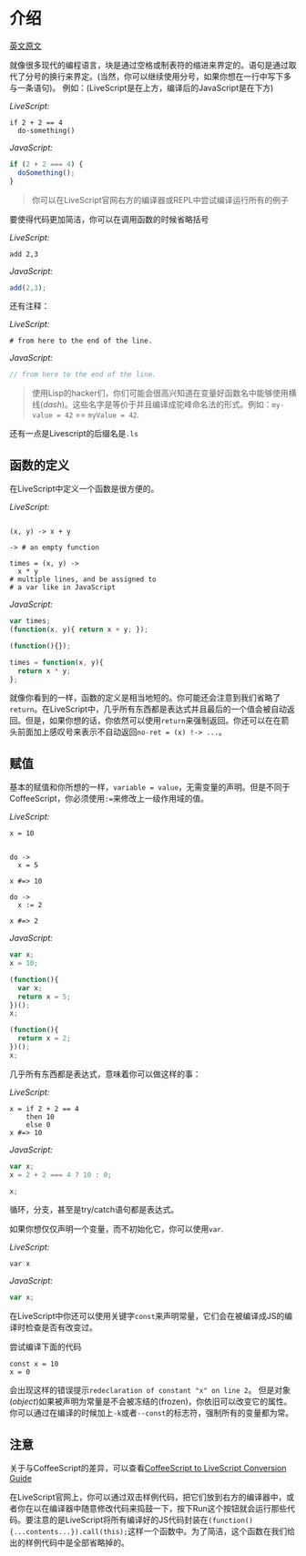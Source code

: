 # 介绍

[英文原文](http://livescript.net/#introduction)

就像很多现代的编程语言，块是通过空格或制表符的缩进来界定的。语句是通过取代了分号的换行来界定。(当然，你可以继续使用分号，如果你想在一行中写下多与一条语句)。
例如：(LiveScript是在上方，编译后的JavaScript是在下方)

*LiveScript:*
```ls
if 2 + 2 == 4
  do-something()
```

*JavaScript:*
```js
if (2 + 2 === 4) {
  doSomething();
}
```

> 你可以在LiveScript官网右方的编译器或REPL中尝试编译运行所有的例子

要使得代码更加简洁，你可以在调用函数的时候省略括号

*LiveScript:*
```ls
add 2,3
```

*JavaScript:*
```js
add(2,3);
```

还有注释：

*LiveScript:*
```ls
# from here to the end of the line.
```

*JavaScript:*
```js
// from here to the end of the line.
```

> 使用Lisp的hacker们，你们可能会很高兴知道在变量好函数名中能够使用横线(*dash*)。这些名字是等价于并且编译成驼峰命名法的形式。例如：`my-value = 42` == `myValue = 42`.

还有一点是Livescript的后缀名是`.ls`

## 函数的定义

在LiveScript中定义一个函数是很方便的。

*LiveScript:*
```ls

(x, y) -> x + y

-> # an empty function

times = (x, y) ->
  x * y
# multiple lines, and be assigned to
# a var like in JavaScript
```

*JavaScript:*
```js
var times;
(function(x, y){ return x + y; });

(function(){});

times = function(x, y){
  return x * y;
};
```

就像你看到的一样，函数的定义是相当地短的。你可能还会注意到我们省略了`return`。在LiveScript中，几乎所有东西都是表达式并且最后的一个值会被自动返回。但是，如果你想的话，你依然可以使用`return`来强制返回。你还可以在在箭头前面加上感叹号来表示不自动返回`no-ret = (x) !-> ...`。

## 赋值

基本的赋值和你所想的一样，`variable = value`，无需变量的声明。但是不同于CoffeeScript，你必须使用`:=`来修改上一级作用域的值。

*LiveScript:*
```ls
x = 10


do ->
  x = 5

x #=> 10

do ->
  x := 2

x #=> 2

```

*JavaScript:*
```js
var x;
x = 10;

(function(){
  var x;
  return x = 5;
})();
x;

(function(){
  return x = 2;
})();
x;
```

几乎所有东西都是表达式，意味着你可以做这样的事：

*LiveScript:*
```ls
x = if 2 + 2 == 4
    then 10
    else 0
x #=> 10
```

*JavaScript:*
```js
var x;
x = 2 + 2 === 4 ? 10 : 0;

x;
```

循环，分支，甚至是try/catch语句都是表达式。

如果你想仅仅声明一个变量，而不初始化它，你可以使用`var`.

*LiveScript:*
```ls
var x
```

*JavaScript:*
```js
var x;
```

在LiveScript中你还可以使用关键字`const`来声明常量，它们会在被编译成JS的编译时检查是否有改变过。

尝试编译下面的代码
```
const x = 10
x = 0
```
会出现这样的错误提示`redeclaration of constant "x" on line 2`。
但是对象(*object*)如果被声明为常量是不会被冻结的(frozen)，你依旧可以改变它的属性。你可以通过在编译的时候加上`-k`或者`--const`的标志符，强制所有的变量都为常。

## 注意

关于与CoffeeScript的差异，可以查看[CoffeeScript to LiveScript Conversion Guide](http://livescript.net/#coffee-to-ls)

在LiveScript官网上，你可以通过双击样例代码，把它们放到右方的编译器中，或者你在以在编译器中随意修改代码来捣鼓一下，按下Run这个按钮就会运行那些代码。要注意的是LiveScript将所有编译好的JS代码封装在`(function(){...contents...}).call(this);`这样一个函数中。为了简洁，这个函数在我们给出的样例代码中是全部省略掉的。
